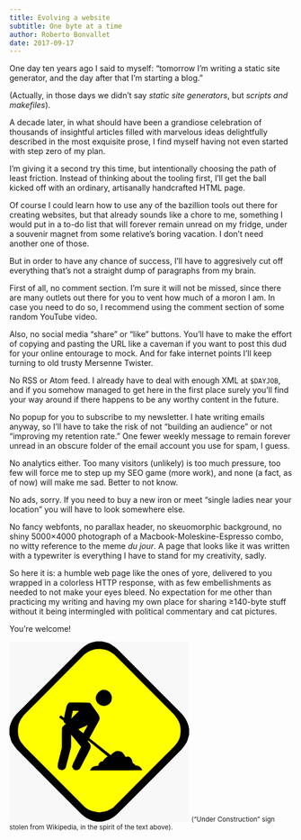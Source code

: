 ```yaml
---
title: Evolving a website
subtitle: One byte at a time
author: Roberto Bonvallet
date: 2017-09-17
---
```


One day ten years ago I said to myself:
“tomorrow I’m writing a static site generator,
and the day after that I’m starting a blog.”

(Actually, in those days we didn’t say _static site generators_,
but _scripts and makefiles_).

A decade later,
in what should have been a grandiose celebration
of thousands of insightful articles
filled with marvelous ideas
delightfully described in the most exquisite prose,
I find myself having not even started with step zero of my plan.

I’m giving it a second try this time,
but intentionally choosing the path of least friction.
Instead of thinking about the tooling first,
I’ll get the ball kicked off
with an ordinary, artisanally handcrafted HTML page.

Of course I could learn how to use
any of the bazillion tools out there for creating websites,
but that already sounds like a chore to me,
something I would put in a to-do list
that will forever remain unread on my fridge,
under a souvenir magnet from some relative’s boring vacation.
I don’t need another one of those.

But in order to have any chance of success,
I’ll have to aggresively cut off everything
that’s not a straight dump of paragraphs from my brain.

First of all, no comment section.
I’m sure it will not be missed,
since there are many outlets out there
for you to vent how much of a moron I am.
In case you need to do so,
I recommend using the comment section
of some random YouTube video.

Also, no social media “share” or “like” buttons.
You’ll have to make the effort of copying and pasting the URL like a caveman
if you want to post this dud for your online entourage to mock.
And for fake internet points
I’ll keep turning to old trusty Mersenne Twister.

No RSS or Atom feed.
I already have to deal with enough XML at <code>$DAYJOB</code>,
and if you somehow managed to get here in the first place
surely you’ll find your way around
if there happens to be any worthy content in the future.

No popup for you to subscribe to my newsletter.
I hate writing emails anyway,
so I’ll have to take the risk of not “building an audience”
or not “improving my retention rate.”
One fewer weekly message to remain forever unread
in an obscure folder of the email account you use for spam, I guess.

No analytics either.
Too many visitors (unlikely) is too much pressure,
too few will force me to step up my SEO game (more work),
and none (a fact, as of now) will make me sad.
Better to not know.

No ads, sorry.
If you need to buy a new iron or meet “single ladies near your location”
you will have to look somewhere else.

No fancy webfonts, no parallax header, no skeuomorphic background,
no shiny 5000×4000 photograph of a Macbook-Moleskine-Espresso combo,
no witty reference to the meme *du jour*.
A page that looks like it was written with a typewriter
is everything I have to stand for my creativity, sadly.

So here it is: a humble web page like the ones of yore,
delivered to you wrapped in a colorless HTTP response,
with as few embellishments as needed to not make your eyes bleed.
No expectation for me other than practicing my writing
and having my own place for sharing ≥140-byte stuff
without it being intermingled with political commentary and cat pictures.

You’re welcome!

<svg width="320" height="320" viewBox="0 0 320 320">
  <path fill="#f8f8f8" stroke="#f8f8f8" stroke-width="0.09375" d=" M 0.0 0.0 L 154.6 0.0 C 149.8 1.3 144.8 2.1 140.4 4.3 C 136.0 7.2 131.4 9.9 127.7 13.6 C 90.2 51.2 52.7 88.7 15.2 126.2 C 7.3 133.9 1.6 143.8 0.0 154.8 L 0.0 0.0 Z" />
  <path fill="#010102" stroke="#010102" stroke-width="0.09375" d=" M 154.6 0.0 L 165.2 0.0 C 171.0 1.5 177.3 2.3 182.1 6.0 C 185.6 8.3 189.3 10.6 192.3 13.6 C 230.1 51.5 268.0 89.3 305.9 127.2 C 313.2 134.7 318.4 144.3 320.0 154.7 L 320.0 165.8 C 318.7 170.3 317.9 174.9 315.9 179.1 C 312.8 183.9 309.9 188.9 305.8 192.8 C 268.3 230.4 230.7 267.9 193.2 305.5 C 185.6 313.0 176.0 318.4 165.4 320.0 L 154.7 320.0 C 144.3 318.4 134.8 313.2 127.3 306.0 C 89.3 267.9 51.3 230.0 13.3 191.9 C 10.4 189.0 8.2 185.4 5.9 182.0 C 2.3 177.3 1.7 171.3 0.0 165.8 L 0.0 154.8 C 1.6 143.8 7.3 133.9 15.2 126.2 C 52.7 88.7 90.2 51.2 127.7 13.6 C 131.4 9.9 136.0 7.2 140.4 4.3 C 144.8 2.1 149.8 1.3 154.6 0.0 Z" />
  <path fill="#f8f8f8" stroke="#f8f8f8" stroke-width="0.09375" d=" M 165.2 0.0 L 320.0 0.0 L 320.0 154.7 C 318.4 144.3 313.2 134.7 305.9 127.2 C 268.0 89.3 230.1 51.5 192.3 13.6 C 189.3 10.6 185.6 8.3 182.1 6.0 C 177.3 2.3 171.0 1.5 165.2 0.0 Z" />
  <path fill="#ffff02" stroke="#ffff02" stroke-width="0.09375" d=" M 130.9 25.8 C 139.7 17.1 152.6 11.9 165.0 14.1 C 174.7 14.8 183.5 20.1 190.2 26.8 C 224.5 61.2 258.9 95.5 293.2 129.9 C 296.5 134.3 300.4 138.6 302.1 144.0 C 305.2 150.8 305.1 158.6 304.2 165.9 C 303.3 174.4 297.9 181.3 292.4 187.4 C 256.7 223.0 221.0 258.7 185.4 294.4 C 182.8 296.7 179.6 297.9 176.6 299.5 C 171.6 302.5 165.5 302.3 160.0 303.6 C 155.1 302.5 150.1 302.3 145.4 300.5 C 141.5 298.5 137.3 297.0 134.1 293.9 C 99.6 259.3 65.1 224.9 30.6 190.4 C 27.1 187.2 24.3 183.3 21.2 179.6 C 15.0 171.0 14.4 159.9 15.9 149.8 C 17.7 142.0 22.2 135.3 27.3 129.3 C 61.9 94.8 96.3 60.3 130.9 25.8 Z" />
  <path fill="#010102" stroke="#010102" stroke-width="0.09375" d=" M 164.3 86.4 C 168.8 85.6 174.0 86.2 177.3 89.6 C 181.0 92.9 183.4 98.3 182.0 103.2 C 181.5 108.5 176.9 112.6 172.0 113.9 C 163.1 117.0 152.3 108.4 153.9 98.9 C 155.0 93.4 159.0 88.4 164.3 86.4 Z" />
  <path fill="#010102" stroke="#010102" stroke-width="0.09375" d=" M 101.1 117.8 C 102.1 114.3 103.3 110.5 106.7 108.6 C 117.2 108.7 127.6 108.7 138.0 108.7 C 140.1 108.6 142.1 109.1 144.1 109.5 C 148.2 116.1 153.2 122.1 157.5 128.6 C 159.7 131.9 161.8 136.1 159.8 140.0 C 154.0 150.7 148.0 161.3 142.3 172.1 C 155.4 181.7 167.5 192.5 180.6 202.0 C 184.4 197.9 189.2 193.4 195.2 194.8 C 197.4 195.6 200.0 195.9 201.6 197.7 C 203.7 200.0 205.5 202.6 206.9 205.4 C 209.0 204.4 211.7 204.0 213.8 205.2 C 217.4 207.5 219.2 211.9 219.3 216.0 C 221.5 217.0 223.3 218.4 224.5 220.4 C 230.1 220.0 234.4 224.1 236.6 228.8 C 211.7 229.0 186.9 228.7 162.0 229.1 C 155.9 228.5 149.7 229.6 143.5 228.7 C 144.8 227.2 145.9 225.5 147.0 223.8 C 149.9 222.5 152.9 221.1 156.2 221.1 C 157.9 220.7 159.6 220.1 158.8 217.9 C 160.5 215.3 162.7 212.4 166.3 213.1 C 168.2 209.3 171.3 206.3 175.0 204.2 C 163.8 195.0 152.5 186.0 141.3 176.8 C 140.8 175.5 139.1 176.4 139.5 177.4 C 142.0 180.1 144.9 183.1 144.7 187.0 C 144.9 189.5 143.1 191.6 142.2 193.8 C 139.3 200.7 135.1 207.1 131.8 213.8 C 129.8 218.0 127.6 222.2 125.2 226.2 C 122.6 228.2 118.7 229.6 115.5 228.1 C 113.5 226.6 112.3 224.3 111.6 222.0 C 113.6 214.7 117.9 208.5 120.7 201.5 C 122.9 196.7 125.4 192.0 127.7 187.3 C 121.8 180.0 116.0 172.6 109.8 165.5 C 109.7 172.9 110.1 180.4 109.7 187.8 C 106.8 199.4 103.6 211.0 100.6 222.7 C 99.7 227.6 92.9 230.3 88.9 227.0 C 85.3 225.1 86.1 220.6 86.3 217.2 C 88.6 207.8 91.0 198.5 93.3 189.1 C 93.7 177.9 93.1 166.7 93.6 155.5 C 93.6 151.0 98.2 149.3 100.4 146.1 C 98.0 145.3 96.3 143.3 96.4 140.8 C 94.1 139.2 92.0 137.3 89.5 136.0 C 88.5 133.9 89.9 132.2 91.8 131.5 C 93.5 133.1 95.4 134.5 97.3 135.7 C 98.6 129.8 99.7 123.8 101.1 117.8 Z" />
  <path fill="#ffff02" stroke="#ffff02" stroke-width="0.09375" d=" M 113.0 123.3 C 116.6 123.4 120.1 123.4 123.6 123.4 C 119.3 128.0 114.4 132.1 110.3 136.9 C 110.8 132.3 112.1 127.9 113.0 123.3 Z" />
  <path fill="#ffff02" stroke="#ffff02" stroke-width="0.09375" d=" M 122.7 156.0 C 128.2 153.5 133.7 151.2 139.2 148.7 C 137.2 153.8 133.8 158.0 131.8 163.0 C 128.6 160.8 125.5 158.6 122.7 156.0 Z" />
  <path fill="#f8f8f8" stroke="#f8f8f8" stroke-width="0.09375" d=" M 0.0 165.8 C 1.7 171.3 2.3 177.3 5.9 182.0 C 8.2 185.4 10.4 189.0 13.3 191.9 C 51.3 230.0 89.3 267.9 127.3 306.0 C 134.8 313.2 144.3 318.4 154.7 320.0 L 0.0 320.0 L 0.0 165.8 Z" />
  <path fill="#f8f8f8" stroke="#f8f8f8" stroke-width="0.09375" d=" M 315.9 179.1 C 317.9 174.9 318.7 170.3 320.0 165.8 L 320.0 320.0 L 165.4 320.0 C 176.0 318.4 185.6 313.0 193.2 305.5 C 230.7 267.9 268.3 230.4 305.8 192.8 C 309.9 188.9 312.8 183.9 315.9 179.1 Z" />
</svg>
<small>(“Under Construction” sign stolen from Wikipedia, in the spirit of the text above).</small>


